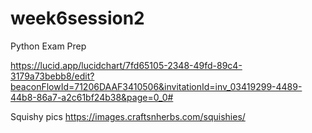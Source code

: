 # week6session2
Python Exam Prep


https://lucid.app/lucidchart/7fd65105-2348-49fd-89c4-3179a73bebb8/edit?beaconFlowId=71206DAAF3410506&invitationId=inv_03419299-4489-44b8-86a7-a2c61bf24b38&page=0_0#



Squishy pics
https://images.craftsnherbs.com/squishies/